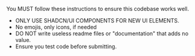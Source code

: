You MUST follow these instructions to ensure this codebase works well.

- ONLY USE SHADCN/UI COMPONENTS FOR NEW UI ELEMENTS.
- No emojis, only icons, if needed
- DO NOT write useless readme files or "documentation" that adds no value.
- Ensure you test code before submitting.